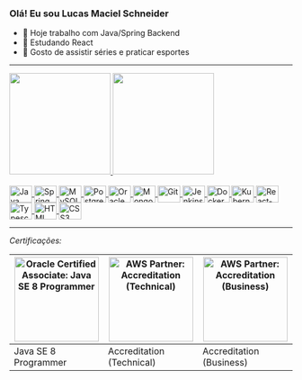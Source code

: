 ### Olá! Eu sou Lucas Maciel Schneider

- 🔭 Hoje trabalho com Java/Spring Backend
- 🌱 Estudando React
- 💬 Gosto de assistir séries e praticar esportes

***

<div>
  <a href="https://github.com/Pybony">
  <img height="180em" src="https://github-readme-stats.vercel.app/api?username=Pybony&show_icons=true&theme=dark&include_all_commits=true&count_private=true"/>
  <img height="180em" src="https://github-readme-stats.vercel.app/api/top-langs/?username=Pybony&layout=compact&langs_count=7&theme=dark"/>
</div> 

<div style="display:inline_block"><br>
  <img align="center" title="Java" alt="Java" height="30" width="40" src="https://cdn.jsdelivr.net/gh/devicons/devicon/icons/java/java-original.svg">
  <img align="center" title="Spring Boot" alt="Spring Boot" height="30" width="40" src="https://cdn.jsdelivr.net/gh/devicons/devicon/icons/spring/spring-original.svg">
  <img align="center" title="MySQL" alt="MySQL" height="30" width="40" src="https://cdn.jsdelivr.net/gh/devicons/devicon/icons/mysql/mysql-original.svg">
  <img align="center" title="PostgreSQL" alt="PostgreSQL" height="30" width="40" src="https://cdn.jsdelivr.net/gh/devicons/devicon/icons/postgresql/postgresql-original.svg">
  <img align="center" title="Oracle" alt="Oracle" height="30" width="40" src="https://cdn.jsdelivr.net/gh/devicons/devicon/icons/oracle/oracle-original.svg">
  <img align="center" title="MongoDB" alt="MongoDB" height="30" width="40" src="https://cdn.jsdelivr.net/gh/devicons/devicon/icons/mongodb/mongodb-original.svg">
  <img align="center" title="Git" alt="Git" height="30" width="40" src="https://cdn.jsdelivr.net/gh/devicons/devicon/icons/git/git-original.svg">
  <img align="center" title="Jenkins" alt="Jenkins" height="30" width="40" src="https://cdn.jsdelivr.net/gh/devicons/devicon/icons/jenkins/jenkins-original.svg">
  <img align="center" title="Docker" alt="Docker" height="30" width="40" src="https://cdn.jsdelivr.net/gh/devicons/devicon/icons/docker/docker-original.svg">
  <img align="center" title="Kubernetes" alt="Kubernetes" height="30" width="40" src="https://cdn.jsdelivr.net/gh/devicons/devicon/icons/kubernetes/kubernetes-plain.svg">
  <img align="center" title="React-Native" alt="React-Native" height="30" width="40" src="https://cdn.jsdelivr.net/gh/devicons/devicon/icons/react/react-original.svg">
  <img align="center" title="Typescript" alt="Typescript" height="30" width="40" src="https://cdn.jsdelivr.net/gh/devicons/devicon/icons/typescript/typescript-original.svg">
  <img align="center" title="HTML" alt="HTML" height="30" width="40" src="https://cdn.jsdelivr.net/gh/devicons/devicon/icons/html5/html5-original.svg">
  <img align="center" title="CSS3" alt="CSS3" height="30" width="40" src="https://cdn.jsdelivr.net/gh/devicons/devicon/icons/css3/css3-original.svg">
</div>
</a>

***
*Certificações:*

|<a href="https://www.credly.com/badges/6010a633-4656-4504-b46a-cb90fa2069c6/public_url"><img align="center" title="Oracle Certified Associate: Java SE 8 Programmer" alt="Oracle Certified Associate: Java SE 8 Programmer" height="150" width="150" src="https://images.credly.com/size/340x340/images/a9848abf-f8bd-474d-a9b4-6086da11a916/Oracle_Associates_Badge__1_.png"></a>|<a href="https://www.credly.com/badges/53091156-7417-4348-866f-755d7c7747e0/public_url"><img align="center" title="AWS Partner: Accreditation (Technical)" alt="AWS Partner: Accreditation (Technical)" height="150" width="150" src="https://images.credly.com/size/340x340/images/81f903ed-c3a1-4f4b-afcd-e03331a5b12c/image.png"></a>|<a href="https://www.credly.com/badges/10d13e54-e3c9-4efd-bd4c-6bc428c150f4/public_url"><img align="center" title="AWS Partner: Accreditation (Business)" alt="AWS Partner: Accreditation (Business)" height="150" width="150" src="https://images.credly.com/size/340x340/images/7b2c708c-a3e1-4c7f-985c-b6b62a5b1db8/image.png"></a>|
|---|---|---|
|Java SE 8 Programmer|Accreditation (Technical)|Accreditation (Business)
